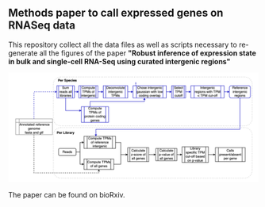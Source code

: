## Methods paper to call expressed genes on RNASeq data

This repository collect all the data files as well as scripts necessary to re-generate all the figures of the paper **"Robust inference of expression state in bulk and single-cell RNA-Seq using curated intergenic regions"**


<img src="figures/overview.png" width="1280"/>



The paper can be found on bioRxiv.

